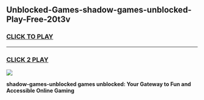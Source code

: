 
## Unblocked-Games-shadow-games-unblocked-Play-Free-20t3v
<h3>
<a href="https://premium76.site?title=shadow-games-unblocked&ref=22A">CLICK TO PLAY</a></h3>
<hr>

<h3>
<a href="https://premium76.site?title=shadow-games-unblocked&ref=22A">CLICK 2 PLAY</a>
  
</h3>

<a href="https://premium76.site?title=shadow-games-unblocked&ref=22A"><img src="https://clearcache.store/games.png"></a>


**shadow-games-unblocked games unblocked: Your Gateway to Fun and Accessible Online Gaming**
